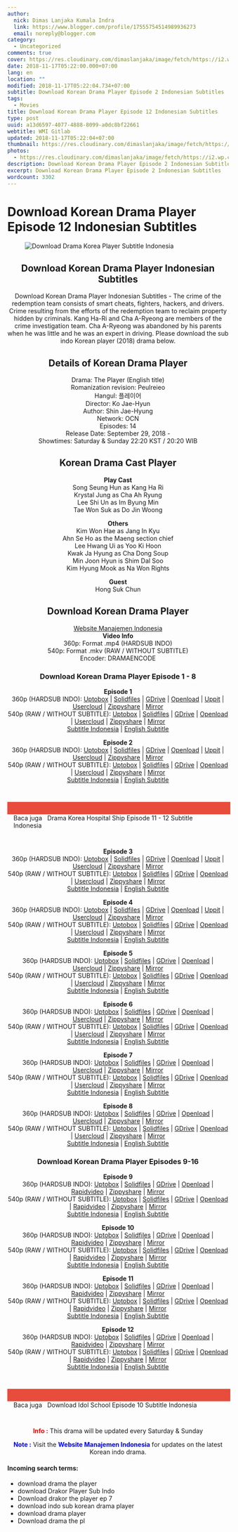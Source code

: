 ```yaml
---
author:
  nick: Dimas Lanjaka Kumala Indra
  link: https://www.blogger.com/profile/17555754514989936273
  email: noreply@blogger.com
category:
  - Uncategorized
comments: true
cover: https://res.cloudinary.com/dimaslanjaka/image/fetch/https://i2.wp.com/www.dramaencode.com/wp-content/uploads/2018/09/Download-Drama-Korea-Player-Subtitle-Indonesia.jpg?resize=520%2C343&ssl=1
date: 2018-11-17T05:22:00.000+07:00
lang: en
location: ""
modified: 2018-11-17T05:22:04.734+07:00
subtitle: Download Korean Drama Player Episode 2 Indonesian Subtitles
tags:
  - Movies
title: Download Korean Drama Player Episode 12 Indonesian Subtitles
type: post
uuid: a13d6597-4077-4888-8099-a0dc8bf22661
webtitle: WMI Gitlab
updated: 2018-11-17T05:22:04+07:00
thumbnail: https://res.cloudinary.com/dimaslanjaka/image/fetch/https://i2.wp.com/www.dramaencode.com/wp-content/uploads/2018/09/Download-Drama-Korea-Player-Subtitle-Indonesia.jpg?resize=520%2C343&ssl=1
photos:
  - https://res.cloudinary.com/dimaslanjaka/image/fetch/https://i2.wp.com/www.dramaencode.com/wp-content/uploads/2018/09/Download-Drama-Korea-Player-Subtitle-Indonesia.jpg?resize=520%2C343&ssl=1
description: Download Korean Drama Player Episode 2 Indonesian Subtitles
excerpt: Download Korean Drama Player Episode 2 Indonesian Subtitles
wordcount: 3302
---
```


<h1 for="title"> <span class="notranslate">Download Korean Drama Player Episode 12 Indonesian Subtitles</span> </h1> <div><div class="entry-content clearfix">  <figure class="entry-thumbnail"><img src="https://res.cloudinary.com/dimaslanjaka/image/fetch/https://res.cloudinary.com/practicaldev/image/fetch/www.dramaencode.com/wp-content/uploads/2018/09/Download-Drama-Korea-Player-Subtitle-Indonesia.jpg?resize=520%2C343&amp;ssl=1" alt="Download Drama Korea Player Subtitle Indonesia" title="Download Korean Drama Player Indonesian Subtitles" class="notranslate"></figure><h2 style="text-align: center;"> <span class="notranslate">Download Korean Drama Player Indonesian Subtitles</span> </h2> <p style="text-align: center;"> <span class="notranslate">Download Korean Drama Player Indonesian Subtitles - The crime of the redemption team consists of smart cheats, fighters, hackers, and drivers.</span> <span class="notranslate">Crime resulting from the efforts of the redemption team to reclaim property hidden by criminals.</span> <span class="notranslate">Kang Ha-Ri and Cha A-Ryeong are members of the crime investigation team.</span> <span class="notranslate">Cha A-Ryeong was abandoned by his parents when he was little and he was an expert in driving.</span> <span class="notranslate">Please download the sub indo Korean player (2018) drama below.</span> </p>  <h2 style="text-align: center;"> <span class="notranslate">Details of Korean Drama Player</span> </h2> <p style="text-align: center;"> <span class="notranslate">Drama: The Player (English title)</span> <br><span class="notranslate">Romanization revision: Peulreieo</span> <br><span class="notranslate">Hangul: 플레이어</span> <br><span class="notranslate">Director: Ko Jae-Hyun</span> <br><span class="notranslate">Author: Shin Jae-Hyung</span> <br><span class="notranslate">Network: OCN</span> <br><span class="notranslate">Episodes: 14</span> <br><span class="notranslate">Release Date: September 29, 2018 -</span> <br><span class="notranslate">Showtimes: Saturday &amp; Sunday 22:20 KST / 20:20 WIB</span> </p> <h2 style="text-align: center;"> <span class="notranslate">Korean Drama Cast Player</span> </h2> <p style="text-align: center;"> <span class="notranslate"><strong>Play Cast</strong></span> <br><span class="notranslate">Song Seung Hun as Kang Ha Ri</span> <br><span class="notranslate">Krystal Jung as Cha Ah Ryung</span> <br><span class="notranslate">Lee Shi Un as Im Byung Min</span> <br><span class="notranslate">Tae Won Suk as Do Jin Woong</span> </p> <p style="text-align: center;"> <span class="notranslate"><strong>Others</strong></span> <br><span class="notranslate">Kim Won Hae as Jang In Kyu</span> <br><span class="notranslate">Ahn Se Ho as the Maeng section chief</span> <br><span class="notranslate">Lee Hwang Ui as Yoo Ki Hoon</span> <br><span class="notranslate">Kwak Ja Hyung as Cha Dong Soup</span> <br><span class="notranslate">Min Joon Hyun is Shim Dal Soo</span> <br><span class="notranslate">Kim Hyung Mook as Na Won Rights</span> </p> <p style="text-align: center;"> <span class="notranslate"><strong>Guest</strong></span> <br><span class="notranslate">Hong Suk Chun</span> </p> <h2 style="text-align: center;"> <span class="notranslate">Download Korean Drama Player</span> </h2> <p style="text-align: center;"> <a href="//webmanajemen.com/page/safelink.html?url=aHR0cHM6Ly93ZWItbWFuYWplbWVuLmJsb2dzcG90LmNvbS9wL3NlYXJjaC5odG1sP3E9" data-wpel-link="internal" class="notranslate" target="_blank" rel="nofollow noopener">Website Manajemen Indonesia</a> <br><span class="notranslate"><strong>Video Info</strong></span> <br><span class="notranslate">360p: Format .mp4 (HARDSUB INDO)</span> <br><span class="notranslate">540p: Format .mkv (RAW / WITHOUT SUBTITLE)</span> <br><span class="notranslate">Encoder: DRAMAENCODE</span> </p> <h3 style="text-align: center;"> <span class="notranslate">Download Korean Drama Player Episode 1 - 8</span> </h3> <p style="text-align: center;"> <span class="notranslate"><strong>Episode 1</strong></span> <br><span class="notranslate">360p (HARDSUB INDO): <a href="//webmanajemen.com/page/safelink.html?url=aHR0cHM6Ly91cHRvYm94LmNvbS9rcWpycWthcmwwOWo=" data-wpel-link="external" target="_blank" rel="nofollow noopener" class="notranslate">Uptobox</a> |</span> <span class="notranslate"><a href="//webmanajemen.com/page/safelink.html?url=aHR0cDovL3d3dy5zb2xpZGZpbGVzLmNvbS92L1hHWnhaTTRld0d6eHg=" data-wpel-link="external" target="_blank" rel="nofollow noopener" class="notranslate">Solidfiles</a> |</span> <span class="notranslate"><a href="//webmanajemen.com/page/safelink.html?url=aHR0cHM6Ly9kcml2ZS5nb29nbGUuY29tL2ZpbGUvZC8xbEEtOE1ORDZHMkVzdGh0WGIzMWZZT2NHWEhhV1QwUjgvdmlldz91c3A9c2hhcmluZw==" data-wpel-link="external" target="_blank" rel="nofollow noopener" class="notranslate">GDrive</a> |</span> <span class="notranslate"><a href="//webmanajemen.com/page/safelink.html?url=aHR0cHM6Ly9kaW1hc2xhbmpha2Etc3RvcmFnZS4wMDB3ZWJob3N0YXBwLmNvbS9tb3ZpZXMvZG93bmxvYWQtZHJhbWEta29yZWEtcGxheWVyLXN1YnRpdGxlLWluZG9uZXNpYQ==" data-wpel-link="external" target="_blank" rel="nofollow noopener" class="notranslate">Openload</a> |</span> <span class="notranslate"><a href="//webmanajemen.com/page/safelink.html?url=aHR0cDovL3VwcGl0LmNvbS9qaGxucGN3N2Rpc2Y=" data-wpel-link="external" target="_blank" rel="nofollow noopener" class="notranslate">Uppit</a> |</span> <span class="notranslate"><a href="//webmanajemen.com/page/safelink.html?url=aHR0cHM6Ly91c2Vyc2Nsb3VkLmNvbS9lYXg5dmF5Y3h3d3I=" data-wpel-link="external" target="_blank" rel="nofollow noopener" class="notranslate">Usercloud</a> |</span> <span class="notranslate"><a href="//webmanajemen.com/page/safelink.html?url=aHR0cHM6Ly93d3cxMDEuemlwcHlzaGFyZS5jb20vdi9UWWVnNGZtQS9maWxlLmh0bWw=" data-wpel-link="external" target="_blank" rel="nofollow noopener" class="notranslate">Zippyshare</a> |</span> <a href="//webmanajemen.com/page/safelink.html?url=aHR0cHM6Ly9taXJyb3JhY2UuY29tL20vNFF3NmQ=" data-wpel-link="external" target="_blank" rel="nofollow noopener" class="notranslate">Mirror</a> <br><span class="notranslate">540p (RAW / WITHOUT SUBTITLE): <a href="//webmanajemen.com/page/safelink.html?url=aHR0cHM6Ly91cHRvYm94LmNvbS94b2pjbm8zZnJudmY=" data-wpel-link="external" target="_blank" rel="nofollow noopener" class="notranslate">Uptobox</a> |</span> <span class="notranslate"><a href="//webmanajemen.com/page/safelink.html?url=aHR0cDovL3d3dy5zb2xpZGZpbGVzLmNvbS92LzUybVBZV01hcER6V20=" data-wpel-link="external" target="_blank" rel="nofollow noopener" class="notranslate">Solidfiles</a> |</span> <span class="notranslate"><a href="//webmanajemen.com/page/safelink.html?url=aHR0cHM6Ly9kcml2ZS5nb29nbGUuY29tL2ZpbGUvZC8xZkE0WnZrOVp0Qzg2SDQ5LTdhM3V5bVJWVjRfaUp5WlQvdmlldz91c3A9c2hhcmluZw==" data-wpel-link="external" target="_blank" rel="nofollow noopener" class="notranslate">GDrive</a> |</span> <span class="notranslate"><a href="//webmanajemen.com/page/safelink.html?url=aHR0cHM6Ly9kaW1hc2xhbmpha2Etc3RvcmFnZS4wMDB3ZWJob3N0YXBwLmNvbS9tb3ZpZXMvZG93bmxvYWQtZHJhbWEta29yZWEtcGxheWVyLXN1YnRpdGxlLWluZG9uZXNpYQ==" data-wpel-link="external" target="_blank" rel="nofollow noopener" class="notranslate">Openload</a> |</span> <span class="notranslate"><a href="//webmanajemen.com/page/safelink.html?url=aHR0cHM6Ly91c2Vyc2Nsb3VkLmNvbS9mZnR0dnp0YjQ1M2w=" data-wpel-link="external" target="_blank" rel="nofollow noopener" class="notranslate">Usercloud</a> |</span> <span class="notranslate"><a href="//webmanajemen.com/page/safelink.html?url=aHR0cHM6Ly93d3c2Ny56aXBweXNoYXJlLmNvbS92L2p3TmQ2RXl4L2ZpbGUuaHRtbA==" data-wpel-link="external" target="_blank" rel="nofollow noopener" class="notranslate">Zippyshare</a> |</span> <a href="//webmanajemen.com/page/safelink.html?url=aHR0cHM6Ly9taXJyb3JhY2UuY29tL20vMk9EczY=" data-wpel-link="external" target="_blank" rel="nofollow noopener" class="notranslate">Mirror</a> <br><span class="notranslate"><a href="//webmanajemen.com/page/safelink.html?url=aHR0cHM6Ly9zdWJzY2VuZS5jb20vc3VidGl0bGVzL3RoZS1wbGF5ZXItcGV1bHJlaWVvL2luZG9uZXNpYW4vMTg1MTkzOQ==" data-wpel-link="external" target="_blank" rel="nofollow noopener" class="notranslate">Subtitle Indonesia</a> |</span> <a href="//webmanajemen.com/page/safelink.html?url=aHR0cHM6Ly9zdWJzY2VuZS5jb20vc3VidGl0bGVzL3RoZS1wbGF5ZXItcGV1bHJlaWVvL2VuZ2xpc2gvMTg1MTg3Nw==" data-wpel-link="external" target="_blank" rel="nofollow noopener" class="notranslate">English Subtitle</a> </p>  <p style="text-align: center;"> <span class="notranslate"><strong>Episode 2</strong></span> <br><span class="notranslate">360p (HARDSUB INDO): <a href="//webmanajemen.com/page/safelink.html?url=aHR0cHM6Ly91cHRvYm94LmNvbS96cml0bXhjdm82bXU=" data-wpel-link="external" target="_blank" rel="nofollow noopener" class="notranslate">Uptobox</a> |</span> <span class="notranslate"><a href="//webmanajemen.com/page/safelink.html?url=aHR0cDovL3d3dy5zb2xpZGZpbGVzLmNvbS92L1JqQXpxemRNRzRrM2c=" data-wpel-link="external" target="_blank" rel="nofollow noopener" class="notranslate">Solidfiles</a> |</span> <span class="notranslate"><a href="//webmanajemen.com/page/safelink.html?url=aHR0cHM6Ly9kcml2ZS5nb29nbGUuY29tL2ZpbGUvZC8xTGoxbXZtSEFhdVNTZ3hUU2FBRXNXd0JGOVlCX2RpMzQvdmlldz91c3A9c2hhcmluZw==" data-wpel-link="external" target="_blank" rel="nofollow noopener" class="notranslate">GDrive</a> |</span> <span class="notranslate"><a href="//webmanajemen.com/page/safelink.html?url=aHR0cHM6Ly9kaW1hc2xhbmpha2Etc3RvcmFnZS4wMDB3ZWJob3N0YXBwLmNvbS9tb3ZpZXMvZG93bmxvYWQtZHJhbWEta29yZWEtcGxheWVyLXN1YnRpdGxlLWluZG9uZXNpYQ==" data-wpel-link="external" target="_blank" rel="nofollow noopener" class="notranslate">Openload</a> |</span> <span class="notranslate"><a href="//webmanajemen.com/page/safelink.html?url=aHR0cDovL3VwcGl0LmNvbS9jbTBmNWZpZnZxNHo=" data-wpel-link="external" target="_blank" rel="nofollow noopener" class="notranslate">Uppit</a> |</span> <span class="notranslate"><a href="//webmanajemen.com/page/safelink.html?url=aHR0cHM6Ly91c2Vyc2Nsb3VkLmNvbS84OHJ1MnZidncwYXY=" data-wpel-link="external" target="_blank" rel="nofollow noopener" class="notranslate">Usercloud</a> |</span> <span class="notranslate"><a href="//webmanajemen.com/page/safelink.html?url=aHR0cHM6Ly93d3c2LnppcHB5c2hhcmUuY29tL3YvNnhaRzVVM1MvZmlsZS5odG1s" data-wpel-link="external" target="_blank" rel="nofollow noopener" class="notranslate">Zippyshare</a> |</span> <a href="//webmanajemen.com/page/safelink.html?url=aHR0cHM6Ly9taXJyb3JhY2UuY29tL20vNFF4NXU=" data-wpel-link="external" target="_blank" rel="nofollow noopener" class="notranslate">Mirror</a> <br><span class="notranslate">540p (RAW / WITHOUT SUBTITLE): <a href="//webmanajemen.com/page/safelink.html?url=aHR0cHM6Ly91cHRvYm94LmNvbS8ycW0yYWI4OWZoa3E=" data-wpel-link="external" target="_blank" rel="nofollow noopener" class="notranslate">Uptobox</a> |</span> <span class="notranslate"><a href="//webmanajemen.com/page/safelink.html?url=aHR0cDovL3d3dy5zb2xpZGZpbGVzLmNvbS92LzUybUd5OGQ4ZXl6cno=" data-wpel-link="external" target="_blank" rel="nofollow noopener" class="notranslate">Solidfiles</a> |</span> <span class="notranslate"><a href="//webmanajemen.com/page/safelink.html?url=aHR0cHM6Ly9kcml2ZS5nb29nbGUuY29tL2ZpbGUvZC8xU1ZBZS1IdGd0OUVUak5mOG5pOFR4N0p5Q0FKSXVpdVkvdmlldz91c3A9c2hhcmluZw==" data-wpel-link="external" target="_blank" rel="nofollow noopener" class="notranslate">GDrive</a> |</span> <span class="notranslate"><a href="//webmanajemen.com/page/safelink.html?url=aHR0cHM6Ly9kaW1hc2xhbmpha2Etc3RvcmFnZS4wMDB3ZWJob3N0YXBwLmNvbS9tb3ZpZXMvZG93bmxvYWQtZHJhbWEta29yZWEtcGxheWVyLXN1YnRpdGxlLWluZG9uZXNpYQ==" data-wpel-link="external" target="_blank" rel="nofollow noopener" class="notranslate">Openload</a> |</span> <span class="notranslate"><a href="//webmanajemen.com/page/safelink.html?url=aHR0cHM6Ly91c2Vyc2Nsb3VkLmNvbS9paDhtank3bnFuem4=" data-wpel-link="external" target="_blank" rel="nofollow noopener" class="notranslate">Usercloud</a> |</span> <span class="notranslate"><a href="//webmanajemen.com/page/safelink.html?url=aHR0cHM6Ly93d3cyOS56aXBweXNoYXJlLmNvbS92L01ram4yZVVXL2ZpbGUuaHRtbA==" data-wpel-link="external" target="_blank" rel="nofollow noopener" class="notranslate">Zippyshare</a> |</span> <a href="//webmanajemen.com/page/safelink.html?url=aHR0cHM6Ly9taXJyb3JhY2UuY29tL20vNGF6Y2o=" data-wpel-link="external" target="_blank" rel="nofollow noopener" class="notranslate">Mirror</a> <br><span class="notranslate"><a href="//webmanajemen.com/page/safelink.html?url=aHR0cHM6Ly9zdWJzY2VuZS5jb20vc3VidGl0bGVzL3RoZS1wbGF5ZXItcGV1bHJlaWVvL2luZG9uZXNpYW4vMTg1MjQ3MA==" data-wpel-link="external" target="_blank" rel="nofollow noopener" class="notranslate">Subtitle Indonesia</a> |</span> <a href="//webmanajemen.com/page/safelink.html?url=aHR0cHM6Ly9zdWJzY2VuZS5jb20vc3VidGl0bGVzL3RoZS1wbGF5ZXItcGV1bHJlaWVvL2VuZ2xpc2gvMTg1MjQzOQ==" data-wpel-link="external" target="_blank" rel="nofollow noopener" class="notranslate">English Subtitle</a> </p>  <div style="clear:both; margin-top:3em; margin-bottom:3em;" class="notranslate"> <a href="//webmanajemen.com/page/safelink.html?url=aHR0cHM6Ly93ZWItbWFuYWplbWVuLmJsb2dzcG90LmNvbS9wL3NlYXJjaC5odG1sP3E9ZHJhbWElMjBrb3JlYSUyMGhvc3BpdGFsJTIwc2hpcCUyMHN1YnRpdGxlJTIwaW5kb25lc2lh" target="_blank" class="notranslate uabd71071b50dadda8262be59cc840116" data-wpel-link="internal" rel="nofollow noopener"></a> <style>.uabd71071b50dadda8262be59cc840116{padding:0;margin:0;padding-top:1em!important;padding-bottom:1em!important;width:100%;display:block;font-weight:700;background-color:#E74C3C;border:0!important;border-left:4px solid #E74C3C!important;box-shadow:0 1px 2px rgba(0,0,0,.17);-moz-box-shadow:0 1px 2px rgba(0,0,0,.17);-o-box-shadow:0 1px 2px rgba(0,0,0,.17);-webkit-box-shadow:0 1px 2px rgba(0,0,0,.17);text-decoration:none}.uabd71071b50dadda8262be59cc840116:active,.uabd71071b50dadda8262be59cc840116:hover{opacity:1;transition:opacity 250ms;webkit-transition:opacity 250ms;text-decoration:none}.uabd71071b50dadda8262be59cc840116{transition:background-color 250ms;webkit-transition:background-color 250ms;opacity:1;transition:opacity 250ms;webkit-transition:opacity 250ms}.uabd71071b50dadda8262be59cc840116 .ctaText{font-weight:700;color:#000;text-decoration:none;font-size:16px}.uabd71071b50dadda8262be59cc840116 .postTitle{color:#ECF0F1;text-decoration:underline!important;font-size:16px}.uabd71071b50dadda8262be59cc840116:hover .postTitle{text-decoration:underline!important}</style>  <div style="padding-left:1em; padding-right:1em;" class="notranslate"> <span class="notranslate ctaText">Baca juga</span> &nbsp; <span class="notranslate postTitle">Drama Korea Hospital Ship Episode 11 - 12 Subtitle Indonesia</span> </div>  </div>  <p style="text-align: center;"> <span class="notranslate"><strong>Episode 3</strong></span> <strong><br></strong> <span class="notranslate">360p (HARDSUB INDO): <a href="//webmanajemen.com/page/safelink.html?url=aHR0cHM6Ly91cHRvYm94LmNvbS9saHM3dWVpMGhib3c=" data-wpel-link="external" target="_blank" rel="nofollow noopener" class="notranslate">Uptobox</a> |</span> <span class="notranslate"><a href="//webmanajemen.com/page/safelink.html?url=aHR0cDovL3d3dy5zb2xpZGZpbGVzLmNvbS92L1JqQUFQNHBNNVplYTI=" data-wpel-link="external" target="_blank" rel="nofollow noopener" class="notranslate">Solidfiles</a> |</span> <span class="notranslate"><a href="//webmanajemen.com/page/safelink.html?url=aHR0cHM6Ly9kcml2ZS5nb29nbGUuY29tL2ZpbGUvZC8xRXJuVW1UM2dqOVZjR3FmTW5NT2JWV0ozS1U2UjJtQWEvdmlldz91c3A9c2hhcmluZw==" data-wpel-link="external" target="_blank" rel="nofollow noopener" class="notranslate">GDrive</a> |</span> <span class="notranslate"><a href="//webmanajemen.com/page/safelink.html?url=aHR0cHM6Ly9kaW1hc2xhbmpha2Etc3RvcmFnZS4wMDB3ZWJob3N0YXBwLmNvbS9tb3ZpZXMvZG93bmxvYWQtZHJhbWEta29yZWEtcGxheWVyLXN1YnRpdGxlLWluZG9uZXNpYQ==" data-wpel-link="external" target="_blank" rel="nofollow noopener" class="notranslate">Openload</a> |</span> <span class="notranslate"><a href="//webmanajemen.com/page/safelink.html?url=aHR0cDovL3VwcGl0LmNvbS9xZ25mY2Y1c2F2amY=" data-wpel-link="external" target="_blank" rel="nofollow noopener" class="notranslate">Uppit</a> |</span> <span class="notranslate"><a href="//webmanajemen.com/page/safelink.html?url=aHR0cHM6Ly91c2Vyc2Nsb3VkLmNvbS9nZDRhYXNoMjN6aDU=" data-wpel-link="external" target="_blank" rel="nofollow noopener" class="notranslate">Usercloud</a> |</span> <span class="notranslate"><a href="//webmanajemen.com/page/safelink.html?url=aHR0cHM6Ly93d3c2OC56aXBweXNoYXJlLmNvbS92LzVIckRPc2lHL2ZpbGUuaHRtbA==" data-wpel-link="external" target="_blank" rel="nofollow noopener" class="notranslate">Zippyshare</a> |</span> <a href="//webmanajemen.com/page/safelink.html?url=aHR0cHM6Ly9taXJyb3JhY2UuY29tL20vNGFGN3g=" data-wpel-link="external" target="_blank" rel="nofollow noopener" class="notranslate">Mirror</a> <br><span class="notranslate">540p (RAW / WITHOUT SUBTITLE): <a href="//webmanajemen.com/page/safelink.html?url=aHR0cHM6Ly91cHRvYm94LmNvbS81ejZreHdnMWc5YXo=" data-wpel-link="external" target="_blank" rel="nofollow noopener" class="notranslate">Uptobox</a> |</span> <span class="notranslate"><a href="//webmanajemen.com/page/safelink.html?url=aHR0cDovL3d3dy5zb2xpZGZpbGVzLmNvbS92L21kNUxMZUF5S3hRWGU=" data-wpel-link="external" target="_blank" rel="nofollow noopener" class="notranslate">Solidfiles</a> |</span> <span class="notranslate"><a href="//webmanajemen.com/page/safelink.html?url=aHR0cHM6Ly9kcml2ZS5nb29nbGUuY29tL2ZpbGUvZC8xTGtqdW0wa1dBSFJKNEVaNzZMX29JUEhESkhfY2FYYmwvdmlldz91c3A9c2hhcmluZw==" data-wpel-link="external" target="_blank" rel="nofollow noopener" class="notranslate">GDrive</a> |</span> <span class="notranslate"><a href="//webmanajemen.com/page/safelink.html?url=aHR0cHM6Ly9kaW1hc2xhbmpha2Etc3RvcmFnZS4wMDB3ZWJob3N0YXBwLmNvbS9tb3ZpZXMvZG93bmxvYWQtZHJhbWEta29yZWEtcGxheWVyLXN1YnRpdGxlLWluZG9uZXNpYQ==" data-wpel-link="external" target="_blank" rel="nofollow noopener" class="notranslate">Openload</a> |</span> <span class="notranslate"><a href="//webmanajemen.com/page/safelink.html?url=aHR0cHM6Ly91c2Vyc2Nsb3VkLmNvbS82NHNzdG95eGt1YW8=" data-wpel-link="external" target="_blank" rel="nofollow noopener" class="notranslate">Usercloud</a> |</span> <span class="notranslate"><a href="//webmanajemen.com/page/safelink.html?url=aHR0cHM6Ly93d3c0LnppcHB5c2hhcmUuY29tL3YvR2Nmd05FQzgvZmlsZS5odG1s" data-wpel-link="external" target="_blank" rel="nofollow noopener" class="notranslate">Zippyshare</a> |</span> <a href="//webmanajemen.com/page/safelink.html?url=aHR0cHM6Ly9taXJyb3JhY2UuY29tL20vNFFDNHg=" data-wpel-link="external" target="_blank" rel="nofollow noopener" class="notranslate">Mirror</a> <br><span class="notranslate"><a href="//webmanajemen.com/page/safelink.html?url=aHR0cHM6Ly9zdWJzY2VuZS5jb20vc3VidGl0bGVzL3RoZS1wbGF5ZXItcGV1bHJlaWVvL2luZG9uZXNpYW4vMTg1NjkzMw==" data-wpel-link="external" target="_blank" rel="nofollow noopener" class="notranslate">Subtitle Indonesia</a> |</span> <a href="//webmanajemen.com/page/safelink.html?url=aHR0cHM6Ly9zdWJzY2VuZS5jb20vc3VidGl0bGVzL3RoZS1wbGF5ZXItcGV1bHJlaWVvL2VuZ2xpc2gvMTg1Njg2OA==" data-wpel-link="external" target="_blank" rel="nofollow noopener" class="notranslate">English Subtitle</a> <strong><br></strong> </p>  <p style="text-align: center;"> <span class="notranslate"><strong>Episode 4</strong></span> <strong><br></strong> <span class="notranslate">360p (HARDSUB INDO): <a href="//webmanajemen.com/page/safelink.html?url=aHR0cHM6Ly91cHRvYm94LmNvbS83cGU3cGliZDk0M3M=" data-wpel-link="external" target="_blank" rel="nofollow noopener" class="notranslate">Uptobox</a> |</span> <span class="notranslate"><a href="//webmanajemen.com/page/safelink.html?url=aHR0cDovL3d3dy5zb2xpZGZpbGVzLmNvbS92L3JHTmVNWDZrTFJnYU4=" data-wpel-link="external" target="_blank" rel="nofollow noopener" class="notranslate">Solidfiles</a> |</span> <span class="notranslate"><a href="//webmanajemen.com/page/safelink.html?url=aHR0cHM6Ly9kcml2ZS5nb29nbGUuY29tL2ZpbGUvZC8xc3VQcFdFalNtU0E4X29jLWNBblBMZllwb1Ztc0swblEvdmlldz91c3A9c2hhcmluZw==" data-wpel-link="external" target="_blank" rel="nofollow noopener" class="notranslate">GDrive</a> |</span> <span class="notranslate"><a href="//webmanajemen.com/page/safelink.html?url=aHR0cHM6Ly9kaW1hc2xhbmpha2Etc3RvcmFnZS4wMDB3ZWJob3N0YXBwLmNvbS9tb3ZpZXMvZG93bmxvYWQtZHJhbWEta29yZWEtcGxheWVyLXN1YnRpdGxlLWluZG9uZXNpYQ==" data-wpel-link="external" target="_blank" rel="nofollow noopener" class="notranslate">Openload</a> |</span> <span class="notranslate"><a href="//webmanajemen.com/page/safelink.html?url=aHR0cDovL3VwcGl0LmNvbS81ZzJkc3E3MDB1MWQ=" data-wpel-link="external" target="_blank" rel="nofollow noopener" class="notranslate">Uppit</a> |</span> <span class="notranslate"><a href="//webmanajemen.com/page/safelink.html?url=aHR0cHM6Ly91c2Vyc2Nsb3VkLmNvbS9wNHVteXo3bjVwbDU=" data-wpel-link="external" target="_blank" rel="nofollow noopener" class="notranslate">Usercloud</a> |</span> <span class="notranslate"><a href="//webmanajemen.com/page/safelink.html?url=aHR0cHM6Ly93d3cxMTYuemlwcHlzaGFyZS5jb20vdi8zdFluQXpJbi9maWxlLmh0bWw=" data-wpel-link="external" target="_blank" rel="nofollow noopener" class="notranslate">Zippyshare</a> |</span> <a href="//webmanajemen.com/page/safelink.html?url=aHR0cHM6Ly9taXJyb3JhY2UuY29tL20vNGFHZzk=" data-wpel-link="external" target="_blank" rel="nofollow noopener" class="notranslate">Mirror</a> <br><span class="notranslate">540p (RAW / WITHOUT SUBTITLE): <a href="//webmanajemen.com/page/safelink.html?url=aHR0cHM6Ly91cHRvYm94LmNvbS9tbTBhZ3dobTB3dnY=" data-wpel-link="external" target="_blank" rel="nofollow noopener" class="notranslate">Uptobox</a> |</span> <span class="notranslate"><a href="//webmanajemen.com/page/safelink.html?url=aHR0cDovL3d3dy5zb2xpZGZpbGVzLmNvbS92L1JqQUc0UjVLekFyN3g=" data-wpel-link="external" target="_blank" rel="nofollow noopener" class="notranslate">Solidfiles</a> |</span> <span class="notranslate"><a href="//webmanajemen.com/page/safelink.html?url=aHR0cHM6Ly9kcml2ZS5nb29nbGUuY29tL2ZpbGUvZC8xUU9MZ0tOOXNaQ2NrNm5WaGsyUFNSRlR6bVNFdl9PbG8vdmlldz91c3A9c2hhcmluZw==" data-wpel-link="external" target="_blank" rel="nofollow noopener" class="notranslate">GDrive</a> |</span> <span class="notranslate"><a href="//webmanajemen.com/page/safelink.html?url=aHR0cHM6Ly9kaW1hc2xhbmpha2Etc3RvcmFnZS4wMDB3ZWJob3N0YXBwLmNvbS9tb3ZpZXMvZG93bmxvYWQtZHJhbWEta29yZWEtcGxheWVyLXN1YnRpdGxlLWluZG9uZXNpYQ==" data-wpel-link="external" target="_blank" rel="nofollow noopener" class="notranslate">Openload</a> |</span> <span class="notranslate"><a href="//webmanajemen.com/page/safelink.html?url=aHR0cHM6Ly91c2Vyc2Nsb3VkLmNvbS9keDFrbWYxdjQ5dHY=" data-wpel-link="external" target="_blank" rel="nofollow noopener" class="notranslate">Usercloud</a> |</span> <span class="notranslate"><a href="//webmanajemen.com/page/safelink.html?url=aHR0cHM6Ly93d3czLnppcHB5c2hhcmUuY29tL3YveWdjUjY1VzAvZmlsZS5odG1s" data-wpel-link="external" target="_blank" rel="nofollow noopener" class="notranslate">Zippyshare</a> |</span> <a href="//webmanajemen.com/page/safelink.html?url=aHR0cHM6Ly9taXJyb3JhY2UuY29tL20vMk9Ldzg=" data-wpel-link="external" target="_blank" rel="nofollow noopener" class="notranslate">Mirror</a> <br><span class="notranslate"><a href="//webmanajemen.com/page/safelink.html?url=aHR0cHM6Ly9zdWJzY2VuZS5jb20vc3VidGl0bGVzL3RoZS1wbGF5ZXItcGV1bHJlaWVvL2luZG9uZXNpYW4vMTg1NzQwNQ==" data-wpel-link="external" target="_blank" rel="nofollow noopener" class="notranslate">Subtitle Indonesia</a> |</span> <a href="//webmanajemen.com/page/safelink.html?url=aHR0cHM6Ly9zdWJzY2VuZS5jb20vc3VidGl0bGVzL3RoZS1wbGF5ZXItcGV1bHJlaWVvL2VuZ2xpc2gvMTg1NzMyOA==" data-wpel-link="external" target="_blank" rel="nofollow noopener" class="notranslate">English Subtitle</a> <strong><br></strong> </p>  <p style="text-align: center;"> <span class="notranslate"><strong>Episode 5</strong></span> <strong><br></strong> <span class="notranslate">360p (HARDSUB INDO): <a href="//webmanajemen.com/page/safelink.html?url=aHR0cHM6Ly91cHRvYm94LmNvbS9iamF5bDd6NWt2enE=" data-wpel-link="external" target="_blank" rel="nofollow noopener" class="notranslate">Uptobox</a> |</span> <span class="notranslate"><a href="//webmanajemen.com/page/safelink.html?url=aHR0cDovL3d3dy5zb2xpZGZpbGVzLmNvbS92L0JqQmE2TFBYR3dhV0E=" data-wpel-link="external" target="_blank" rel="nofollow noopener" class="notranslate">Solidfiles</a> |</span> <span class="notranslate"><a href="//webmanajemen.com/page/safelink.html?url=aHR0cHM6Ly9kcml2ZS5nb29nbGUuY29tL2ZpbGUvZC8xTzRjVm5iM0RTcS1yQkM1MW9PQlhIWnFGdmVnR1RNYkcvdmlldz91c3A9c2hhcmluZw==" data-wpel-link="external" target="_blank" rel="nofollow noopener" class="notranslate">GDrive</a> |</span> <span class="notranslate"><a href="//webmanajemen.com/page/safelink.html?url=aHR0cHM6Ly9kaW1hc2xhbmpha2Etc3RvcmFnZS4wMDB3ZWJob3N0YXBwLmNvbS9tb3ZpZXMvZG93bmxvYWQtZHJhbWEta29yZWEtcGxheWVyLXN1YnRpdGxlLWluZG9uZXNpYQ==" data-wpel-link="external" target="_blank" rel="nofollow noopener" class="notranslate">Openload</a> |</span> <span class="notranslate"><a href="//webmanajemen.com/page/safelink.html?url=aHR0cHM6Ly91c2Vyc2Nsb3VkLmNvbS9hcG9keWw1OXNrdG0=" data-wpel-link="external" target="_blank" rel="nofollow noopener" class="notranslate">Usercloud</a> |</span> <span class="notranslate"><a href="//webmanajemen.com/page/safelink.html?url=aHR0cHM6Ly93d3czNC56aXBweXNoYXJlLmNvbS92L2NScGpxWTBEL2ZpbGUuaHRtbA==" data-wpel-link="external" target="_blank" rel="nofollow noopener" class="notranslate">Zippyshare</a> |</span> <a href="//webmanajemen.com/page/safelink.html?url=aHR0cHM6Ly9taXJyb3JhY2UuY29tL20vM3VPZjQ=" data-wpel-link="external" target="_blank" rel="nofollow noopener" class="notranslate">Mirror</a> <br><span class="notranslate">540p (RAW / WITHOUT SUBTITLE): <a href="//webmanajemen.com/page/safelink.html?url=aHR0cHM6Ly91cHRvYm94LmNvbS94OG56b2xiY25uOXk=" data-wpel-link="external" target="_blank" rel="nofollow noopener" class="notranslate">Uptobox</a> |</span> <span class="notranslate"><a href="//webmanajemen.com/page/safelink.html?url=aHR0cDovL3d3dy5zb2xpZGZpbGVzLmNvbS92L1FNNUdkeTN4Ulh2Z2U=" data-wpel-link="external" target="_blank" rel="nofollow noopener" class="notranslate">Solidfiles</a> |</span> <span class="notranslate"><a href="//webmanajemen.com/page/safelink.html?url=aHR0cHM6Ly9kcml2ZS5nb29nbGUuY29tL2ZpbGUvZC8xakdwV2pHdnA4YlNXcnAwVlFkRDlGUjRDQzB4cWJwRFMvdmlldz91c3A9c2hhcmluZw==" data-wpel-link="external" target="_blank" rel="nofollow noopener" class="notranslate">GDrive</a> |</span> <span class="notranslate"><a href="//webmanajemen.com/page/safelink.html?url=aHR0cHM6Ly9kaW1hc2xhbmpha2Etc3RvcmFnZS4wMDB3ZWJob3N0YXBwLmNvbS9tb3ZpZXMvZG93bmxvYWQtZHJhbWEta29yZWEtcGxheWVyLXN1YnRpdGxlLWluZG9uZXNpYQ==" data-wpel-link="external" target="_blank" rel="nofollow noopener" class="notranslate">Openload</a> |</span> <span class="notranslate"><a href="//webmanajemen.com/page/safelink.html?url=aHR0cHM6Ly91c2Vyc2Nsb3VkLmNvbS96Y3JoZWkwdjVzdjQ=" data-wpel-link="external" target="_blank" rel="nofollow noopener" class="notranslate">Usercloud</a> |</span> <span class="notranslate"><a href="//webmanajemen.com/page/safelink.html?url=aHR0cHM6Ly93d3c2Ny56aXBweXNoYXJlLmNvbS92L1IwRGJCMUZKL2ZpbGUuaHRtbA==" data-wpel-link="external" target="_blank" rel="nofollow noopener" class="notranslate">Zippyshare</a> |</span> <a href="//webmanajemen.com/page/safelink.html?url=aHR0cHM6Ly9taXJyb3JhY2UuY29tL20vNXdHZGk=" data-wpel-link="external" target="_blank" rel="nofollow noopener" class="notranslate">Mirror</a> <br><span class="notranslate"><a href="//webmanajemen.com/page/safelink.html?url=aHR0cHM6Ly9zdWJzY2VuZS5jb20vc3VidGl0bGVzL3RoZS1wbGF5ZXItcGV1bHJlaWVvL2luZG9uZXNpYW4vMTg2MTkzNg==" data-wpel-link="external" target="_blank" rel="nofollow noopener" class="notranslate">Subtitle Indonesia</a> |</span> <a href="//webmanajemen.com/page/safelink.html?url=aHR0cHM6Ly9zdWJzY2VuZS5jb20vc3VidGl0bGVzL3RoZS1wbGF5ZXItcGV1bHJlaWVvL2VuZ2xpc2gvMTg2MTc5Nw==" data-wpel-link="external" target="_blank" rel="nofollow noopener" class="notranslate">English Subtitle</a> <strong><br></strong> </p>  <p style="text-align: center;"> <span class="notranslate"><strong>Episode 6</strong></span> <strong><br></strong> <span class="notranslate">360p (HARDSUB INDO): <a href="//webmanajemen.com/page/safelink.html?url=aHR0cHM6Ly91cHRvYm94LmNvbS82bTlqcWN4dmtzbzE=" data-wpel-link="external" target="_blank" rel="nofollow noopener" class="notranslate">Uptobox</a> |</span> <span class="notranslate"><a href="//webmanajemen.com/page/safelink.html?url=aHR0cDovL3d3dy5zb2xpZGZpbGVzLmNvbS92LzUyUXB6VlI0d2c0em4=" data-wpel-link="external" target="_blank" rel="nofollow noopener" class="notranslate">Solidfiles</a> |</span> <span class="notranslate"><a href="//webmanajemen.com/page/safelink.html?url=aHR0cHM6Ly9kcml2ZS5nb29nbGUuY29tL2ZpbGUvZC8xRnBxS3NqS005NEVUcWNVcHM5Mm1kaGRJSG9fRzhmZ24vdmlldz91c3A9c2hhcmluZw==" data-wpel-link="external" target="_blank" rel="nofollow noopener" class="notranslate">GDrive</a> |</span> <span class="notranslate"><a href="//webmanajemen.com/page/safelink.html?url=aHR0cHM6Ly9kaW1hc2xhbmpha2Etc3RvcmFnZS4wMDB3ZWJob3N0YXBwLmNvbS9tb3ZpZXMvZG93bmxvYWQtZHJhbWEta29yZWEtcGxheWVyLXN1YnRpdGxlLWluZG9uZXNpYQ==" data-wpel-link="external" target="_blank" rel="nofollow noopener" class="notranslate">Openload</a> |</span> <span class="notranslate"><a href="//webmanajemen.com/page/safelink.html?url=aHR0cHM6Ly91c2Vyc2Nsb3VkLmNvbS9mYnFzZmdkNDdueWs=" data-wpel-link="external" target="_blank" rel="nofollow noopener" class="notranslate">Usercloud</a> |</span> <span class="notranslate"><a href="//webmanajemen.com/page/safelink.html?url=aHR0cHM6Ly93d3cxMDUuemlwcHlzaGFyZS5jb20vdi9LdFJUM003QS9maWxlLmh0bWw=" data-wpel-link="external" target="_blank" rel="nofollow noopener" class="notranslate">Zippyshare</a> |</span> <a href="//webmanajemen.com/page/safelink.html?url=aHR0cHM6Ly9taXJyb3JhY2UuY29tL20vNFFLaWU=" data-wpel-link="external" target="_blank" rel="nofollow noopener" class="notranslate">Mirror</a> <br><span class="notranslate">540p (RAW / WITHOUT SUBTITLE): <a href="//webmanajemen.com/page/safelink.html?url=aHR0cHM6Ly91cHRvYm94LmNvbS92NG5qbHliMGF0bWk=" data-wpel-link="external" target="_blank" rel="nofollow noopener" class="notranslate">Uptobox</a> |</span> <span class="notranslate"><a href="//webmanajemen.com/page/safelink.html?url=aHR0cDovL3d3dy5zb2xpZGZpbGVzLmNvbS92L1dkejJYVjZlNmQ1WE0=" data-wpel-link="external" target="_blank" rel="nofollow noopener" class="notranslate">Solidfiles</a> |</span> <span class="notranslate"><a href="//webmanajemen.com/page/safelink.html?url=aHR0cHM6Ly9kcml2ZS5nb29nbGUuY29tL2ZpbGUvZC8xdy1mMGFpYnpPSUhBTF9vTE5HTU1QZUdTV2hwREFiTk8vdmlldz91c3A9c2hhcmluZw==" data-wpel-link="external" target="_blank" rel="nofollow noopener" class="notranslate">GDrive</a> |</span> <span class="notranslate"><a href="//webmanajemen.com/page/safelink.html?url=aHR0cHM6Ly9kaW1hc2xhbmpha2Etc3RvcmFnZS4wMDB3ZWJob3N0YXBwLmNvbS9tb3ZpZXMvZG93bmxvYWQtZHJhbWEta29yZWEtcGxheWVyLXN1YnRpdGxlLWluZG9uZXNpYQ==" data-wpel-link="external" target="_blank" rel="nofollow noopener" class="notranslate">Openload</a> |</span> <span class="notranslate"><a href="//webmanajemen.com/page/safelink.html?url=aHR0cHM6Ly91c2Vyc2Nsb3VkLmNvbS9kOWlyaW4zaWtrcGI=" data-wpel-link="external" target="_blank" rel="nofollow noopener" class="notranslate">Usercloud</a> |</span> <span class="notranslate"><a href="//webmanajemen.com/page/safelink.html?url=aHR0cHM6Ly93d3c1OS56aXBweXNoYXJlLmNvbS92L2dDclRXUEl4L2ZpbGUuaHRtbA==" data-wpel-link="external" target="_blank" rel="nofollow noopener" class="notranslate">Zippyshare</a> |</span> <a href="//webmanajemen.com/page/safelink.html?url=aHR0cHM6Ly9taXJyb3JhY2UuY29tL20vNGFNZTI=" data-wpel-link="external" target="_blank" rel="nofollow noopener" class="notranslate">Mirror</a> <br><span class="notranslate"><a href="//webmanajemen.com/page/safelink.html?url=aHR0cHM6Ly9zdWJzY2VuZS5jb20vc3VidGl0bGVzL3RoZS1wbGF5ZXItcGV1bHJlaWVvL2luZG9uZXNpYW4vMTg2MjU1NA==" data-wpel-link="external" target="_blank" rel="nofollow noopener" class="notranslate">Subtitle Indonesia</a> |</span> <a href="//webmanajemen.com/page/safelink.html?url=aHR0cHM6Ly9zdWJzY2VuZS5jb20vc3VidGl0bGVzL3RoZS1wbGF5ZXItcGV1bHJlaWVvL2VuZ2xpc2gvMTg2MjQ1OQ==" data-wpel-link="external" target="_blank" rel="nofollow noopener" class="notranslate">English Subtitle</a> <strong><br></strong> </p>  <p style="text-align: center;"> <span class="notranslate"><strong>Episode 7</strong></span> <strong><br></strong> <span class="notranslate">360p (HARDSUB INDO): <a href="//webmanajemen.com/page/safelink.html?url=aHR0cHM6Ly91cHRvYm94LmNvbS92dnM2N252bWswOTU=" data-wpel-link="external" target="_blank" rel="nofollow noopener" class="notranslate">Uptobox</a> |</span> <span class="notranslate"><a href="//webmanajemen.com/page/safelink.html?url=aHR0cDovL3d3dy5zb2xpZGZpbGVzLmNvbS92LzJHamROTFhycHk1UVA=" data-wpel-link="external" target="_blank" rel="nofollow noopener" class="notranslate">Solidfiles</a> |</span> <span class="notranslate"><a href="//webmanajemen.com/page/safelink.html?url=aHR0cHM6Ly9kcml2ZS5nb29nbGUuY29tL2ZpbGUvZC8xemx2dngtX3doWGRtRF80Ym0waGFWVk9LOGJUSkhhdXkvdmlldz91c3A9c2hhcmluZw==" data-wpel-link="external" target="_blank" rel="nofollow noopener" class="notranslate">GDrive</a> |</span> <span class="notranslate"><a href="//webmanajemen.com/page/safelink.html?url=aHR0cHM6Ly9kaW1hc2xhbmpha2Etc3RvcmFnZS4wMDB3ZWJob3N0YXBwLmNvbS9tb3ZpZXMvZG93bmxvYWQtZHJhbWEta29yZWEtcGxheWVyLXN1YnRpdGxlLWluZG9uZXNpYQ==" data-wpel-link="external" target="_blank" rel="nofollow noopener" class="notranslate">Openload</a> |</span> <span class="notranslate"><a href="//webmanajemen.com/page/safelink.html?url=aHR0cHM6Ly91c2Vyc2Nsb3VkLmNvbS9xMnVjbWgxNWhocGg=" data-wpel-link="external" target="_blank" rel="nofollow noopener" class="notranslate">Usercloud</a> |</span> <span class="notranslate"><a href="//webmanajemen.com/page/safelink.html?url=aHR0cHM6Ly93d3cxMDguemlwcHlzaGFyZS5jb20vdi9MVUZ3MGNUMS9maWxlLmh0bWw=" data-wpel-link="external" target="_blank" rel="nofollow noopener" class="notranslate">Zippyshare</a> |</span> <a href="//webmanajemen.com/page/safelink.html?url=aHR0cHM6Ly9taXJyb3JhY2UuY29tL20vNXdONHo=" data-wpel-link="external" target="_blank" rel="nofollow noopener" class="notranslate">Mirror</a> <br><span class="notranslate">540p (RAW / WITHOUT SUBTITLE): <a href="//webmanajemen.com/page/safelink.html?url=aHR0cHM6Ly91cHRvYm94LmNvbS9lYXBmY3FoeGd4NnU=" data-wpel-link="external" target="_blank" rel="nofollow noopener" class="notranslate">Uptobox</a> |</span> <span class="notranslate"><a href="//webmanajemen.com/page/safelink.html?url=aHR0cHM6Ly93d3cuc29saWRmaWxlcy5jb20vdi9OYVk0eXFZOHFkbVZZ" data-wpel-link="external" target="_blank" rel="nofollow noopener" class="notranslate">Solidfiles</a> |</span> <span class="notranslate"><a href="//webmanajemen.com/page/safelink.html?url=aHR0cHM6Ly9kcml2ZS5nb29nbGUuY29tL2ZpbGUvZC8xN0QzLW04elh6akt0aHBLdnlza0NxNDhxQXZmNHdLY3Evdmlldz91c3A9c2hhcmluZw==" data-wpel-link="external" target="_blank" rel="nofollow noopener" class="notranslate">GDrive</a> |</span> <span class="notranslate"><a href="//webmanajemen.com/page/safelink.html?url=aHR0cHM6Ly9kaW1hc2xhbmpha2Etc3RvcmFnZS4wMDB3ZWJob3N0YXBwLmNvbS9tb3ZpZXMvZG93bmxvYWQtZHJhbWEta29yZWEtcGxheWVyLXN1YnRpdGxlLWluZG9uZXNpYQ==" data-wpel-link="external" target="_blank" rel="nofollow noopener" class="notranslate">Openload</a> |</span> <span class="notranslate"><a href="//webmanajemen.com/page/safelink.html?url=aHR0cHM6Ly91c2Vyc2Nsb3VkLmNvbS9ndjEwZWR4OXdkMjY=" data-wpel-link="external" target="_blank" rel="nofollow noopener" class="notranslate">Usercloud</a> |</span> <span class="notranslate"><a href="//webmanajemen.com/page/safelink.html?url=aHR0cHM6Ly93d3c3Ni56aXBweXNoYXJlLmNvbS92L0toU1dkWUZlL2ZpbGUuaHRtbA==" data-wpel-link="external" target="_blank" rel="nofollow noopener" class="notranslate">Zippyshare</a> |</span> <a href="//webmanajemen.com/page/safelink.html?url=aHR0cHM6Ly9taXJyb3JhY2UuY29tL20vMXQyMnY=" data-wpel-link="external" target="_blank" rel="nofollow noopener" class="notranslate">Mirror</a> <br><span class="notranslate"><a href="//webmanajemen.com/page/safelink.html?url=aHR0cHM6Ly9zdWJzY2VuZS5jb20vc3VidGl0bGVzL3RoZS1wbGF5ZXItcGV1bHJlaWVvL2luZG9uZXNpYW4vMTg2NjA1Mg==" data-wpel-link="external" target="_blank" rel="nofollow noopener" class="notranslate">Subtitle Indonesia</a> |</span> <a href="//webmanajemen.com/page/safelink.html?url=aHR0cHM6Ly9zdWJzY2VuZS5jb20vc3VidGl0bGVzL3RoZS1wbGF5ZXItcGV1bHJlaWVvL2VuZ2xpc2gvMTg2NTkxNA==" data-wpel-link="external" target="_blank" rel="nofollow noopener" class="notranslate">English Subtitle</a> </p>  <p style="text-align: center;"> <span class="notranslate"><strong>Episode 8</strong></span> <strong><br></strong> <span class="notranslate">360p (HARDSUB INDO): <a href="//webmanajemen.com/page/safelink.html?url=aHR0cHM6Ly91cHRvYm94LmNvbS9mY3JtbjBsNGludng=" data-wpel-link="external" target="_blank" rel="nofollow noopener" class="notranslate">Uptobox</a> |</span> <span class="notranslate"><a href="//webmanajemen.com/page/safelink.html?url=aHR0cDovL3d3dy5zb2xpZGZpbGVzLmNvbS92L3hLOHpyZDhHWnd5elc=" data-wpel-link="external" target="_blank" rel="nofollow noopener" class="notranslate">Solidfiles</a> |</span> <span class="notranslate"><a href="//webmanajemen.com/page/safelink.html?url=aHR0cHM6Ly9kcml2ZS5nb29nbGUuY29tL2ZpbGUvZC8xN3NrRU1OdXd5dWljenhaa241WG0tbEJUTGx2TWdSSGYvdmlldz91c3A9c2hhcmluZw==" data-wpel-link="external" target="_blank" rel="nofollow noopener" class="notranslate">GDrive</a> |</span> <span class="notranslate"><a href="//webmanajemen.com/page/safelink.html?url=aHR0cHM6Ly9kaW1hc2xhbmpha2Etc3RvcmFnZS4wMDB3ZWJob3N0YXBwLmNvbS9tb3ZpZXMvZG93bmxvYWQtZHJhbWEta29yZWEtcGxheWVyLXN1YnRpdGxlLWluZG9uZXNpYQ==" data-wpel-link="external" target="_blank" rel="nofollow noopener" class="notranslate">Openload</a> |</span> <span class="notranslate"><a href="//webmanajemen.com/page/safelink.html?url=aHR0cHM6Ly91c2Vyc2Nsb3VkLmNvbS8xMDkxYnprejlrOGk=" data-wpel-link="external" target="_blank" rel="nofollow noopener" class="notranslate">Usercloud</a> |</span> <span class="notranslate"><a href="//webmanajemen.com/page/safelink.html?url=aHR0cHM6Ly93d3cyNy56aXBweXNoYXJlLmNvbS92L1JoREdFVGhUL2ZpbGUuaHRtbA==" data-wpel-link="external" target="_blank" rel="nofollow noopener" class="notranslate">Zippyshare</a> |</span> <a href="//webmanajemen.com/page/safelink.html?url=aHR0cHM6Ly9taXJyb3JhY2UuY29tL20vMXQzOTM=" data-wpel-link="external" target="_blank" rel="nofollow noopener" class="notranslate">Mirror</a> <br><span class="notranslate">540p (RAW / WITHOUT SUBTITLE): <a href="//webmanajemen.com/page/safelink.html?url=aHR0cHM6Ly91cHRvYm94LmNvbS9obWk2YzYwd3JhMHY=" data-wpel-link="external" target="_blank" rel="nofollow noopener" class="notranslate">Uptobox</a> |</span> <span class="notranslate"><a href="//webmanajemen.com/page/safelink.html?url=aHR0cDovL3d3dy5zb2xpZGZpbGVzLmNvbS92L3pHWkJncmVMeTNqTlg=" data-wpel-link="external" target="_blank" rel="nofollow noopener" class="notranslate">Solidfiles</a> |</span> <span class="notranslate"><a href="//webmanajemen.com/page/safelink.html?url=aHR0cHM6Ly9kcml2ZS5nb29nbGUuY29tL2ZpbGUvZC8xZ194R1p2dmZmOTQ2MjRRT2RYazQwYkxXS1I0NEVRejQvdmlldz91c3A9c2hhcmluZw==" data-wpel-link="external" target="_blank" rel="nofollow noopener" class="notranslate">GDrive</a> |</span> <span class="notranslate"><a href="//webmanajemen.com/page/safelink.html?url=aHR0cHM6Ly9kaW1hc2xhbmpha2Etc3RvcmFnZS4wMDB3ZWJob3N0YXBwLmNvbS9tb3ZpZXMvZG93bmxvYWQtZHJhbWEta29yZWEtcGxheWVyLXN1YnRpdGxlLWluZG9uZXNpYQ==" data-wpel-link="external" target="_blank" rel="nofollow noopener" class="notranslate">Openload</a> |</span> <span class="notranslate"><a href="//webmanajemen.com/page/safelink.html?url=aHR0cHM6Ly91c2Vyc2Nsb3VkLmNvbS9qYzRtOG04NzVnOGY=" data-wpel-link="external" target="_blank" rel="nofollow noopener" class="notranslate">Usercloud</a> |</span> <span class="notranslate"><a href="//webmanajemen.com/page/safelink.html?url=aHR0cHM6Ly93d3cyLnppcHB5c2hhcmUuY29tL3YvemlwcGJSbUUvZmlsZS5odG1s" data-wpel-link="external" target="_blank" rel="nofollow noopener" class="notranslate">Zippyshare</a> |</span> <a href="//webmanajemen.com/page/safelink.html?url=aHR0cHM6Ly9taXJyb3JhY2UuY29tL20vMjkwZ28=" data-wpel-link="external" target="_blank" rel="nofollow noopener" class="notranslate">Mirror</a> <br><span class="notranslate"><a href="//webmanajemen.com/page/safelink.html?url=aHR0cHM6Ly9zdWJzY2VuZS5jb20vc3VidGl0bGVzL3RoZS1wbGF5ZXItcGV1bHJlaWVvL2luZG9uZXNpYW4vMTg2NjY1OQ==" data-wpel-link="external" target="_blank" rel="nofollow noopener" class="notranslate">Subtitle Indonesia</a> |</span> <a href="//webmanajemen.com/page/safelink.html?url=aHR0cHM6Ly9zdWJzY2VuZS5jb20vc3VidGl0bGVzL3RoZS1wbGF5ZXItcGV1bHJlaWVvL2VuZ2xpc2gvMTg2NjU1Nw==" data-wpel-link="external" target="_blank" rel="nofollow noopener" class="notranslate">English Subtitle</a> </p>  <h3 style="text-align: center;"> <span class="notranslate">Download Korean Drama Player Episodes 9-16</span> </h3> <p style="text-align: center;"> <span class="notranslate"><strong>Episode 9</strong></span> <strong><br></strong> <span class="notranslate">360p (HARDSUB INDO): <a href="//webmanajemen.com/page/safelink.html?url=aHR0cHM6Ly91cHRvYm94LmNvbS82MDl6aXoxdm1iYjk=" data-wpel-link="external" target="_blank" rel="nofollow noopener" class="notranslate">Uptobox</a> |</span> <span class="notranslate"><a href="//webmanajemen.com/page/safelink.html?url=aHR0cDovL3d3dy5zb2xpZGZpbGVzLmNvbS92LzZhQTdHNTVBazZnMlg=" data-wpel-link="external" target="_blank" rel="nofollow noopener" class="notranslate">Solidfiles</a> |</span> <span class="notranslate"><a href="//webmanajemen.com/page/safelink.html?url=aHR0cHM6Ly9kcml2ZS5nb29nbGUuY29tL2ZpbGUvZC8xTVZHVU1Ua2NXcEc0SjRXbjVtb3M0S0tQR1VjcmM4QVMvdmlldz91c3A9c2hhcmluZw==" data-wpel-link="external" target="_blank" rel="nofollow noopener" class="notranslate">GDrive</a> |</span> <span class="notranslate"><a href="//webmanajemen.com/page/safelink.html?url=aHR0cHM6Ly9kaW1hc2xhbmpha2Etc3RvcmFnZS4wMDB3ZWJob3N0YXBwLmNvbS9tb3ZpZXMvZG93bmxvYWQtZHJhbWEta29yZWEtcGxheWVyLXN1YnRpdGxlLWluZG9uZXNpYQ==" data-wpel-link="external" target="_blank" rel="nofollow noopener" class="notranslate">Openload</a> |</span> <span class="notranslate"><a href="//webmanajemen.com/page/safelink.html?url=aHR0cHM6Ly93d3cucmFwaWR2aWRlby5jb20vdi9GV05RQ1MzMUlE" data-wpel-link="external" target="_blank" rel="nofollow noopener" class="notranslate">Rapidvideo</a> |</span> <span class="notranslate"><a href="//webmanajemen.com/page/safelink.html?url=aHR0cHM6Ly93d3c1NS56aXBweXNoYXJlLmNvbS92L054MGo5VVVML2ZpbGUuaHRtbA==" data-wpel-link="external" target="_blank" rel="nofollow noopener" class="notranslate">Zippyshare</a> |</span> <a href="//webmanajemen.com/page/safelink.html?url=aHR0cHM6Ly9taXJyb3JhY2UuY29tL20vMjk2ZTc=" data-wpel-link="external" target="_blank" rel="nofollow noopener" class="notranslate">Mirror</a> <br><span class="notranslate">540p (RAW / WITHOUT SUBTITLE): <a href="//webmanajemen.com/page/safelink.html?url=aHR0cHM6Ly91cHRvYm94LmNvbS9taHE2OXpreWNoMDk=" data-wpel-link="external" target="_blank" rel="nofollow noopener" class="notranslate">Uptobox</a> |</span> <span class="notranslate"><a href="//webmanajemen.com/page/safelink.html?url=aHR0cDovL3d3dy5zb2xpZGZpbGVzLmNvbS92LzhwYUREZW5tMjJwUmQ=" data-wpel-link="external" target="_blank" rel="nofollow noopener" class="notranslate">Solidfiles</a> |</span> <span class="notranslate"><a href="//webmanajemen.com/page/safelink.html?url=aHR0cHM6Ly9kcml2ZS5nb29nbGUuY29tL2ZpbGUvZC8xVUNuekRjSGRHN1lYdjd6WXdNRXJ6TGJqU3FRVThKU3kvdmlldz91c3A9c2hhcmluZw==" data-wpel-link="external" target="_blank" rel="nofollow noopener" class="notranslate">GDrive</a> |</span> <span class="notranslate"><a href="//webmanajemen.com/page/safelink.html?url=aHR0cHM6Ly9kaW1hc2xhbmpha2Etc3RvcmFnZS4wMDB3ZWJob3N0YXBwLmNvbS9tb3ZpZXMvZG93bmxvYWQtZHJhbWEta29yZWEtcGxheWVyLXN1YnRpdGxlLWluZG9uZXNpYQ==" data-wpel-link="external" target="_blank" rel="nofollow noopener" class="notranslate">Openload</a> |</span> <span class="notranslate"><a href="//webmanajemen.com/page/safelink.html?url=aHR0cHM6Ly93d3cucmFwaWR2aWRlby5jb20vdi9GV045TEo0NTEy" data-wpel-link="external" target="_blank" rel="nofollow noopener" class="notranslate">Rapidvideo</a> |</span> <span class="notranslate"><a href="//webmanajemen.com/page/safelink.html?url=aHR0cHM6Ly93d3c2Ni56aXBweXNoYXJlLmNvbS92L0pFbTB1V2FGL2ZpbGUuaHRtbA==" data-wpel-link="external" target="_blank" rel="nofollow noopener" class="notranslate">Zippyshare</a> |</span> <a href="//webmanajemen.com/page/safelink.html?url=aHR0cHM6Ly9taXJyb3JhY2UuY29tL20vMXQ4dDc=" data-wpel-link="external" target="_blank" rel="nofollow noopener" class="notranslate">Mirror</a> <br><span class="notranslate"><a href="//webmanajemen.com/page/safelink.html?url=aHR0cHM6Ly9zdWJzY2VuZS5jb20vc3VidGl0bGVzL3RoZS1wbGF5ZXItcGV1bHJlaWVvL2luZG9uZXNpYW4vMTg3MDE4Ng==" data-wpel-link="external" target="_blank" rel="nofollow noopener" class="notranslate">Subtitle Indonesia</a> |</span> <a href="//webmanajemen.com/page/safelink.html?url=aHR0cHM6Ly9zdWJzY2VuZS5jb20vc3VidGl0bGVzL3RoZS1wbGF5ZXItcGV1bHJlaWVvL2VuZ2xpc2gvMTg3MDEwOA==" data-wpel-link="external" target="_blank" rel="nofollow noopener" class="notranslate">English Subtitle</a> </p>  <p style="text-align: center;"> <span class="notranslate"><strong>Episode 10</strong></span> <strong><br></strong> <span class="notranslate">360p (HARDSUB INDO): <a href="//webmanajemen.com/page/safelink.html?url=aHR0cHM6Ly91cHRvYm94LmNvbS9hdHl3NHFjMmQ0eGg=" data-wpel-link="external" target="_blank" rel="nofollow noopener" class="notranslate">Uptobox</a> |</span> <span class="notranslate"><a href="//webmanajemen.com/page/safelink.html?url=aHR0cDovL3d3dy5zb2xpZGZpbGVzLmNvbS92LzVhSzY3cHltZ04zR2c=" data-wpel-link="external" target="_blank" rel="nofollow noopener" class="notranslate">Solidfiles</a> |</span> <span class="notranslate"><a href="//webmanajemen.com/page/safelink.html?url=aHR0cHM6Ly9kcml2ZS5nb29nbGUuY29tL2ZpbGUvZC8xaThnUWlnR3pxMUlEeFRlRWJKWWZvQ1VUMDVrUi1jdGIvdmlldz91c3A9c2hhcmluZw==" data-wpel-link="external" target="_blank" rel="nofollow noopener" class="notranslate">GDrive</a> |</span> <span class="notranslate"><a href="//webmanajemen.com/page/safelink.html?url=aHR0cHM6Ly9kaW1hc2xhbmpha2Etc3RvcmFnZS4wMDB3ZWJob3N0YXBwLmNvbS9tb3ZpZXMvZG93bmxvYWQtZHJhbWEta29yZWEtcGxheWVyLXN1YnRpdGxlLWluZG9uZXNpYQ==" data-wpel-link="external" target="_blank" rel="nofollow noopener" class="notranslate">Openload</a> |</span> <span class="notranslate"><a href="//webmanajemen.com/page/safelink.html?url=aHR0cHM6Ly93d3cucmFwaWR2aWRlby5jb20vdi9GV1BLTEJMMVNP" data-wpel-link="external" target="_blank" rel="nofollow noopener" class="notranslate">Rapidvideo</a> |</span> <span class="notranslate"><a href="//webmanajemen.com/page/safelink.html?url=aHR0cHM6Ly93d3c1LnppcHB5c2hhcmUuY29tL3YvUVFTODlRYWcvZmlsZS5odG1s" data-wpel-link="external" target="_blank" rel="nofollow noopener" class="notranslate">Zippyshare</a> |</span> <a href="//webmanajemen.com/page/safelink.html?url=aHR0cHM6Ly9taXJyb3JhY2UuY29tL20vMlA1Nnc=" data-wpel-link="external" target="_blank" rel="nofollow noopener" class="notranslate">Mirror</a> <br><span class="notranslate">540p (RAW / WITHOUT SUBTITLE): <a href="//webmanajemen.com/page/safelink.html?url=aHR0cHM6Ly91cHRvYm94LmNvbS84aXB0am84anBlcmc=" data-wpel-link="external" target="_blank" rel="nofollow noopener" class="notranslate">Uptobox</a> |</span> <span class="notranslate"><a href="//webmanajemen.com/page/safelink.html?url=aHR0cDovL3d3dy5zb2xpZGZpbGVzLmNvbS92L0RLd2FOd21SNTd5QXY=" data-wpel-link="external" target="_blank" rel="nofollow noopener" class="notranslate">Solidfiles</a> |</span> <span class="notranslate"><a href="//webmanajemen.com/page/safelink.html?url=aHR0cHM6Ly9kcml2ZS5nb29nbGUuY29tL2ZpbGUvZC8xSTlQTU1OYTAyUDhhcHI2TnRHQ1hYUFkydXFrQ2habG8vdmlldz91c3A9c2hhcmluZw==" data-wpel-link="external" target="_blank" rel="nofollow noopener" class="notranslate">GDrive</a> |</span> <span class="notranslate"><a href="//webmanajemen.com/page/safelink.html?url=aHR0cHM6Ly9kaW1hc2xhbmpha2Etc3RvcmFnZS4wMDB3ZWJob3N0YXBwLmNvbS9tb3ZpZXMvZG93bmxvYWQtZHJhbWEta29yZWEtcGxheWVyLXN1YnRpdGxlLWluZG9uZXNpYQ==" data-wpel-link="external" target="_blank" rel="nofollow noopener" class="notranslate">Openload</a> |</span> <span class="notranslate"><a href="//webmanajemen.com/page/safelink.html?url=aHR0cHM6Ly93d3cucmFwaWR2aWRlby5jb20vdi9GV09GUlE5VlVK" data-wpel-link="external" target="_blank" rel="nofollow noopener" class="notranslate">Rapidvideo</a> |</span> <span class="notranslate"><a href="//webmanajemen.com/page/safelink.html?url=aHR0cHM6Ly93d3c2MC56aXBweXNoYXJlLmNvbS92L1hyM1F5a3o2L2ZpbGUuaHRtbA==" data-wpel-link="external" target="_blank" rel="nofollow noopener" class="notranslate">Zippyshare</a> |</span> <a href="//webmanajemen.com/page/safelink.html?url=aHR0cHM6Ly9taXJyb3JhY2UuY29tL20vMjk2VGE=" data-wpel-link="external" target="_blank" rel="nofollow noopener" class="notranslate">Mirror</a> <br><span class="notranslate"><a href="//webmanajemen.com/page/safelink.html?url=aHR0cHM6Ly9zdWJzY2VuZS5jb20vc3VidGl0bGVzL3RoZS1wbGF5ZXItcGV1bHJlaWVvL2luZG9uZXNpYW4vMTg3MDc4Mg==" data-wpel-link="external" target="_blank" rel="nofollow noopener" class="notranslate">Subtitle Indonesia</a> |</span> <a href="//webmanajemen.com/page/safelink.html?url=aHR0cHM6Ly9zdWJzY2VuZS5jb20vc3VidGl0bGVzL3RoZS1wbGF5ZXItcGV1bHJlaWVvL2VuZ2xpc2gvMTg3MDc0Nw==" data-wpel-link="external" target="_blank" rel="nofollow noopener" class="notranslate">English Subtitle</a> </p>  <p style="text-align: center;"> <span class="notranslate"><strong>Episode 11</strong></span> <strong><br></strong> <span class="notranslate">360p (HARDSUB INDO): <a href="//webmanajemen.com/page/safelink.html?url=aHR0cHM6Ly91cHRvYm94LmNvbS8yeG01bWtvM2xiZnM=" data-wpel-link="external" target="_blank" rel="nofollow noopener" class="notranslate">Uptobox</a> |</span> <span class="notranslate"><a href="//webmanajemen.com/page/safelink.html?url=aHR0cDovL3d3dy5zb2xpZGZpbGVzLmNvbS92L3pHeUFYbmtYTnY1TWs=" data-wpel-link="external" target="_blank" rel="nofollow noopener" class="notranslate">Solidfiles</a> |</span> <span class="notranslate"><a href="//webmanajemen.com/page/safelink.html?url=aHR0cHM6Ly9kcml2ZS5nb29nbGUuY29tL2ZpbGUvZC8xQ3oyTmZOU3I2NlhNdHEtYW9xUG55THFxZF95TGFIUHYvdmlldz91c3A9c2hhcmluZw==" data-wpel-link="external" target="_blank" rel="nofollow noopener" class="notranslate">GDrive</a> |</span> <span class="notranslate"><a href="//webmanajemen.com/page/safelink.html?url=aHR0cHM6Ly9kaW1hc2xhbmpha2Etc3RvcmFnZS4wMDB3ZWJob3N0YXBwLmNvbS9tb3ZpZXMvZG93bmxvYWQtZHJhbWEta29yZWEtcGxheWVyLXN1YnRpdGxlLWluZG9uZXNpYQ==" data-wpel-link="external" target="_blank" rel="nofollow noopener" class="notranslate">Openload</a> |</span> <span class="notranslate"><a href="//webmanajemen.com/page/safelink.html?url=aHR0cHM6Ly93d3cucmFwaWR2aWRlby5jb20vdi9GV1ZTWjNJNURa" data-wpel-link="external" target="_blank" rel="nofollow noopener" class="notranslate">Rapidvideo</a> |</span> <span class="notranslate"><a href="//webmanajemen.com/page/safelink.html?url=aHR0cHM6Ly93d3c4NS56aXBweXNoYXJlLmNvbS92L05TQnd5WGJML2ZpbGUuaHRtbA==" data-wpel-link="external" target="_blank" rel="nofollow noopener" class="notranslate">Zippyshare</a> |</span> <a href="//webmanajemen.com/page/safelink.html?url=aHR0cHM6Ly9taXJyb3JhY2UuY29tL20vMjlkMkc=" data-wpel-link="external" target="_blank" rel="nofollow noopener" class="notranslate">Mirror</a> <br><span class="notranslate">540p (RAW / WITHOUT SUBTITLE): <a href="//webmanajemen.com/page/safelink.html?url=aHR0cHM6Ly91cHRvYm94LmNvbS9xdjU4aDJxbWJyZnI=" data-wpel-link="external" target="_blank" rel="nofollow noopener" class="notranslate">Uptobox</a> |</span> <span class="notranslate"><a href="//webmanajemen.com/page/safelink.html?url=aHR0cDovL3d3dy5zb2xpZGZpbGVzLmNvbS92L1dxeVlXM2s1YUthZGQ=" data-wpel-link="external" target="_blank" rel="nofollow noopener" class="notranslate">Solidfiles</a> |</span> <span class="notranslate"><a href="//webmanajemen.com/page/safelink.html?url=aHR0cHM6Ly9kcml2ZS5nb29nbGUuY29tL2ZpbGUvZC8xSHVweGhCdHNoOURTRFhrVmpTRjNkVkRUQVFOSmZNbzkvdmlldz91c3A9c2hhcmluZw==" data-wpel-link="external" target="_blank" rel="nofollow noopener" class="notranslate">GDrive</a> |</span> <span class="notranslate"><a href="//webmanajemen.com/page/safelink.html?url=aHR0cHM6Ly9kaW1hc2xhbmpha2Etc3RvcmFnZS4wMDB3ZWJob3N0YXBwLmNvbS9tb3ZpZXMvZG93bmxvYWQtZHJhbWEta29yZWEtcGxheWVyLXN1YnRpdGxlLWluZG9uZXNpYQ==" data-wpel-link="external" target="_blank" rel="nofollow noopener" class="notranslate">Openload</a> |</span> <span class="notranslate"><a href="//webmanajemen.com/page/safelink.html?url=aHR0cHM6Ly93d3cucmFwaWR2aWRlby5jb20vdi9GV1ZCR1A4UU9a" data-wpel-link="external" target="_blank" rel="nofollow noopener" class="notranslate">Rapidvideo</a> |</span> <span class="notranslate"><a href="//webmanajemen.com/page/safelink.html?url=aHR0cHM6Ly93d3czMi56aXBweXNoYXJlLmNvbS92L1h6YzFUZUdDL2ZpbGUuaHRtbA==" data-wpel-link="external" target="_blank" rel="nofollow noopener" class="notranslate">Zippyshare</a> |</span> <a href="//webmanajemen.com/page/safelink.html?url=aHR0cHM6Ly9taXJyb3JhY2UuY29tL20vMXRmZGU=" data-wpel-link="external" target="_blank" rel="nofollow noopener" class="notranslate">Mirror</a> <br><span class="notranslate"><a href="//webmanajemen.com/page/safelink.html?url=aHR0cHM6Ly9zdWJzY2VuZS5jb20vc3VidGl0bGVzL3RoZS1wbGF5ZXItcGV1bHJlaWVvL2luZG9uZXNpYW4vMTg3NDY0Nw==" data-wpel-link="external" target="_blank" rel="nofollow noopener" class="notranslate">Subtitle Indonesia</a> |</span> <a href="//webmanajemen.com/page/safelink.html?url=aHR0cHM6Ly9zdWJzY2VuZS5jb20vc3VidGl0bGVzL3RoZS1wbGF5ZXItcGV1bHJlaWVvL2VuZ2xpc2gvMTg3NDU3MQ==" data-wpel-link="external" target="_blank" rel="nofollow noopener" class="notranslate">English Subtitle</a> </p>  <p style="text-align: center;"> <span class="notranslate"><strong>Episode 12</strong></span> <strong><br></strong> <span class="notranslate">360p (HARDSUB INDO): <a href="//webmanajemen.com/page/safelink.html?url=aHR0cHM6Ly91cHRvYm94LmNvbS80eTdwY3NtcHp4eGY=" data-wpel-link="external" target="_blank" rel="nofollow noopener" class="notranslate">Uptobox</a> |</span> <span class="notranslate"><a href="//webmanajemen.com/page/safelink.html?url=aHR0cDovL3d3dy5zb2xpZGZpbGVzLmNvbS92LzdweURtZW5kS3JkUlg=" data-wpel-link="external" target="_blank" rel="nofollow noopener" class="notranslate">Solidfiles</a> |</span> <span class="notranslate"><a href="//webmanajemen.com/page/safelink.html?url=aHR0cHM6Ly9kcml2ZS5nb29nbGUuY29tL2ZpbGUvZC8xZHVhY3BmVXM4eFRfUFU1OXhsRXhpeEQzeTdieGYxdnUvdmlldz91c3A9c2hhcmluZw==" data-wpel-link="external" target="_blank" rel="nofollow noopener" class="notranslate">GDrive</a> |</span> <span class="notranslate"><a href="//webmanajemen.com/page/safelink.html?url=aHR0cHM6Ly9kaW1hc2xhbmpha2Etc3RvcmFnZS4wMDB3ZWJob3N0YXBwLmNvbS9tb3ZpZXMvZG93bmxvYWQtZHJhbWEta29yZWEtcGxheWVyLXN1YnRpdGxlLWluZG9uZXNpYQ==" data-wpel-link="external" target="_blank" rel="nofollow noopener" class="notranslate">Openload</a> |</span> <span class="notranslate"><a href="//webmanajemen.com/page/safelink.html?url=aHR0cHM6Ly93d3cucmFwaWR2aWRlby5jb20vdi9GV1dYVUE2NFRB" data-wpel-link="external" target="_blank" rel="nofollow noopener" class="notranslate">Rapidvideo</a> |</span> <span class="notranslate"><a href="//webmanajemen.com/page/safelink.html?url=aHR0cHM6Ly93d3cxMTkuemlwcHlzaGFyZS5jb20vdi9MRUFvdDNtay9maWxlLmh0bWw=" data-wpel-link="external" target="_blank" rel="nofollow noopener" class="notranslate">Zippyshare</a> |</span> <a href="//webmanajemen.com/page/safelink.html?url=aHR0cHM6Ly9taXJyb3JhY2UuY29tL20vTmo1Yw==" data-wpel-link="external" target="_blank" rel="nofollow noopener" class="notranslate">Mirror</a> <br><span class="notranslate">540p (RAW / WITHOUT SUBTITLE): <a href="//webmanajemen.com/page/safelink.html?url=aHR0cHM6Ly91cHRvYm94LmNvbS8weWE5aHd0bzhhczE=" data-wpel-link="external" target="_blank" rel="nofollow noopener" class="notranslate">Uptobox</a> |</span> <span class="notranslate"><a href="//webmanajemen.com/page/safelink.html?url=aHR0cDovL3d3dy5zb2xpZGZpbGVzLmNvbS92L2tHbmthRGRkdmVaTFk=" data-wpel-link="external" target="_blank" rel="nofollow noopener" class="notranslate">Solidfiles</a> |</span> <span class="notranslate"><a href="//webmanajemen.com/page/safelink.html?url=aHR0cHM6Ly9kcml2ZS5nb29nbGUuY29tL2ZpbGUvZC8xa3NOWnJWcEIwc1A2aVFrd0MxeDBsSVdxU0swWS1DRGgvdmlldz91c3A9c2hhcmluZw==" data-wpel-link="external" target="_blank" rel="nofollow noopener" class="notranslate">GDrive</a> |</span> <span class="notranslate"><a href="//webmanajemen.com/page/safelink.html?url=aHR0cHM6Ly9kaW1hc2xhbmpha2Etc3RvcmFnZS4wMDB3ZWJob3N0YXBwLmNvbS9tb3ZpZXMvZG93bmxvYWQtZHJhbWEta29yZWEtcGxheWVyLXN1YnRpdGxlLWluZG9uZXNpYQ==" data-wpel-link="external" target="_blank" rel="nofollow noopener" class="notranslate">Openload</a> |</span> <span class="notranslate"><a href="//webmanajemen.com/page/safelink.html?url=aHR0cHM6Ly93d3cucmFwaWR2aWRlby5jb20vdi9GV1dIMzEzRUVH" data-wpel-link="external" target="_blank" rel="nofollow noopener" class="notranslate">Rapidvideo</a> |</span> <span class="notranslate"><a href="//webmanajemen.com/page/safelink.html?url=aHR0cHM6Ly93d3c3Ny56aXBweXNoYXJlLmNvbS92L0hTYWI0UjBUL2ZpbGUuaHRtbA==" data-wpel-link="external" target="_blank" rel="nofollow noopener" class="notranslate">Zippyshare</a> |</span> <a href="//webmanajemen.com/page/safelink.html?url=aHR0cHM6Ly9taXJyb3JhY2UuY29tL20vMXRnYTQ=" data-wpel-link="external" target="_blank" rel="nofollow noopener" class="notranslate">Mirror</a> <br><span class="notranslate"><a href="//webmanajemen.com/page/safelink.html?url=aHR0cHM6Ly9zdWJzY2VuZS5jb20vc3VidGl0bGVzL3RoZS1wbGF5ZXItcGV1bHJlaWVvL2luZG9uZXNpYW4vMTg3NTIxOQ==" data-wpel-link="external" target="_blank" rel="nofollow noopener" class="notranslate">Subtitle Indonesia</a> |</span> <a href="//webmanajemen.com/page/safelink.html?url=aHR0cHM6Ly9zdWJzY2VuZS5jb20vc3VidGl0bGVzL3RoZS1wbGF5ZXItcGV1bHJlaWVvL2VuZ2xpc2gvMTg3NTE1NQ==" data-wpel-link="external" target="_blank" rel="nofollow noopener" class="notranslate">English Subtitle</a> </p>  <div style="clear:both; margin-top:3em; margin-bottom:3em;" class="notranslate"> <a href="//webmanajemen.com/page/safelink.html?url=aHR0cHM6Ly93ZWItbWFuYWplbWVuLmJsb2dzcG90LmNvbS9wL3NlYXJjaC5odG1sP3E9ZG93bmxvYWQlMjBpZG9sJTIwc2Nob29sJTIwc3VidGl0bGUlMjBpbmRvbmVzaWE=" target="_blank" class="notranslate uf795f6be5f1cda7c3b11865561fd84c1" data-wpel-link="internal" rel="nofollow noopener"></a> <style>.uf795f6be5f1cda7c3b11865561fd84c1{padding:0;margin:0;padding-top:1em!important;padding-bottom:1em!important;width:100%;display:block;font-weight:700;background-color:#E74C3C;border:0!important;border-left:4px solid #E74C3C!important;box-shadow:0 1px 2px rgba(0,0,0,.17);-moz-box-shadow:0 1px 2px rgba(0,0,0,.17);-o-box-shadow:0 1px 2px rgba(0,0,0,.17);-webkit-box-shadow:0 1px 2px rgba(0,0,0,.17);text-decoration:none}.uf795f6be5f1cda7c3b11865561fd84c1:active,.uf795f6be5f1cda7c3b11865561fd84c1:hover{opacity:1;transition:opacity 250ms;webkit-transition:opacity 250ms;text-decoration:none}.uf795f6be5f1cda7c3b11865561fd84c1{transition:background-color 250ms;webkit-transition:background-color 250ms;opacity:1;transition:opacity 250ms;webkit-transition:opacity 250ms}.uf795f6be5f1cda7c3b11865561fd84c1 .ctaText{font-weight:700;color:#000;text-decoration:none;font-size:16px}.uf795f6be5f1cda7c3b11865561fd84c1 .postTitle{color:#ECF0F1;text-decoration:underline!important;font-size:16px}.uf795f6be5f1cda7c3b11865561fd84c1:hover .postTitle{text-decoration:underline!important}</style>  <div style="padding-left:1em; padding-right:1em;" class="notranslate"> <span class="notranslate ctaText">Baca juga</span> &nbsp; <span class="notranslate postTitle">Download Idol School Episode 10 Subtitle Indonesia</span> </div>  </div>  <p style="text-align: center;"> <span class="notranslate"><strong><span style="color: #ff0000;" class="notranslate">Info :</span></strong> This drama will be updated every Saturday &amp; Sunday</span> </p> <p style="text-align: center;"> <span class="notranslate"><span style="color: #0000ff;" class="notranslate"><strong>Note :</strong></span> Visit the <span style="color: #0000ff;" class="notranslate"><strong>Website Manajemen Indonesia</strong></span> for updates on the latest Korean indo drama.</span> </p> <h4> <span class="notranslate">Incoming search terms:</span> </h4> <ul>  <li> <span class="notranslate">download drama the player</span> </li> <li> <span class="notranslate">download Drakor Player Sub Indo</span> </li> <li> <span class="notranslate">Download drakor the player ep 7</span> </li> <li> <span class="notranslate">download indo sub korean drama player</span> </li> <li> <span class="notranslate">download drama player</span> </li> <li> <span class="notranslate">Download drama the pl</span> </li> </ul>  </div></div>